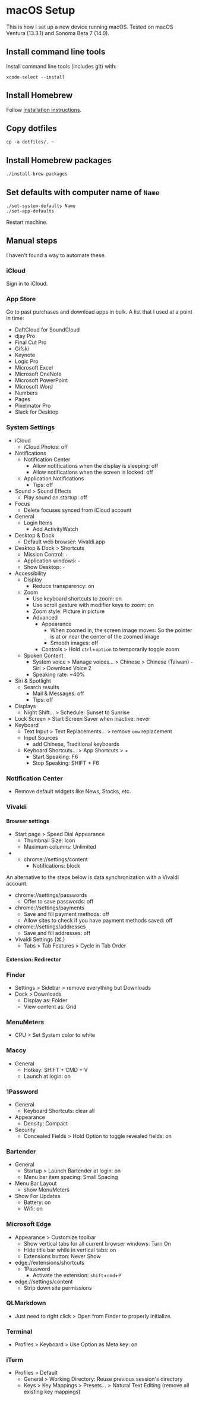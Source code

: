 # macOS Setup

This is how I set up a new device running macOS. Tested on macOS Ventura (13.3.1) and Sonoma Beta 7 (14.0).

## Install command line tools

Install command line tools (includes git) with:

    xcode-select --install

## Install Homebrew

Follow [installation instructions](https://brew.sh/).

## Copy dotfiles

    cp -a dotfiles/. ~

## Install Homebrew packages

    ./install-brew-packages

## Set defaults with computer name of `Name`

    ./set-system-defaults Name
    ./set-app-defaults

Restart machine.

## Manual steps

I haven't found a way to automate these.

### iCloud

Sign in to iCloud.

### App Store

Go to past purchases and download apps in bulk. A list that I used at a point in time:

- DaftCloud for SoundCloud
- djay Pro
- Final Cut Pro
- Gifski
- Keynote
- Logic Pro
- Microsoft Excel
- Microsoft OneNote
- Microsoft PowerPoint
- Microsoft Word
- Numbers
- Pages
- Pixelmator Pro
- Slack for Desktop

### System Settings

- iCloud
    - iCloud Photos: off
- Notifications
    - Notification Center
        - Allow notifications when the display is sleeping: off
        - Allow notifications when the screen is locked: off
    - Application Notifications
        - Tips: off
- Sound > Sound Effects
    - Play sound on startup: off
- Focus
    - Delete focuses synced from iCloud account
- General
    - Login Items
        - Add ActivityWatch
- Desktop & Dock
    - Default web browser: Vivaldi.app
- Desktop & Dock > Shortcuts
    - Mission Control: `-`
    - Application windows: `-`
    - Show Desktop: `-`
- Accessibility
    - Display
        - Reduce transparency: on
    - Zoom
        - Use keyboard shortcuts to zoom: on
        - Use scroll gesture with modifier keys to zoom: on
        - Zoom style: Picture in picture
        - Advanced
            - Appearance
                - When zoomed in, the screen image moves: So the pointer is at or near the center of the zoomed image
                - Smooth images: off
            - Controls > Hold `ctrl`+`option` to temporarily toggle zoom
    - Spoken Content
        - System voice > Manage voices… > Chinese > Chinese (Taiwan) - Siri > Download Voice 2
        - Speaking rate: ~40%
- Siri & Spotlight
    - Search results
        - Mail & Messages: off
        - Tips: off
- Displays
    - Night Shift… > Schedule: Sunset to Sunrise
- Lock Screen > Start Screen Saver when inactive: never
- Keyboard
    - Text Input > Text Replacements… > remove `omw` replacement
    - Input Sources
        - add Chinese, Traditional keyboards
    - Keyboard Shortcuts… > App Shortcuts > +
        - Start Speaking: F6
        - Stop Speaking: SHIFT + F6

### Notification Center

- Remove default widgets like News, Stocks, etc.

### Vivaldi

#### Browser settings

- Start page > Speed Dial Appearance
    - Thumbnail Size: Icon
    - Maximum columns: Unlimited
- - chrome://settings/content
    - Notifications: block

An alternative to the steps below is data synchronization with a Vivaldi account.

- chrome://settings/passwords
    - Offer to save passwords: off
- chrome://settings/payments
    - Save and fill payment methods: off
    - Allow sites to check if you have payment methods saved: off
- chrome://settings/addresses
    - Save and fill addresses: off
- Vivaldi Settings (⌘,)
    - Tabs > Tab Features > Cycle in Tab Order

#### Extension: Redirector


### Finder

- Settings > Sidebar > remove everything but Downloads
- Dock > Downloads
    - Display as: Folder
    - View content as: Grid

### MenuMeters

- CPU > Set System color to white

### Maccy

- General
    - Hotkey: SHIFT + CMD + V
    - Launch at login: on

### 1Password

- General
    - Keyboard Shortcuts: clear all
- Appearance
    - Density: Compact
- Security
    - Concealed Fields > Hold Option to toggle revealed fields: on

### Bartender

- General
    - Startup > Launch Bartender at login: on
    - Menu bar item spacing: Small Spacing
- Menu Bar Layout
    - show MenuMeters
- Show For Updates
    - Battery: on
    - Wifi: on

### Microsoft Edge

- Appearance > Customize toolbar
    - Show vertical tabs for all current browser windows: Turn On
    - Hide title bar while in vertical tabs: on
    - Extensions button: Never Show
- edge://extensions/shortcuts
    - 1Password
        - Activate the extension: `shift`+`cmd`+`P`
- edge://settings/content
    - Strip down site permissions

### QLMarkdown

- Just need to right click > Open from Finder to properly initialize.

### Terminal

- Profiles > Keyboard > Use Option as Meta key: on

### iTerm

- Profiles > Default
    - General > Working Directory: Reuse previous session's directory
    - Keys > Key Mappings > Presets… > Natural Text Editing (remove all existing key mappings)
